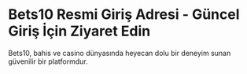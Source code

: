 # Bets10 Resmi Giriş Adresi - Güncel Giriş İçin Ziyaret Edin
Bets10, bahis ve casino dünyasında heyecan dolu bir deneyim sunan güvenilir bir platformdur.
